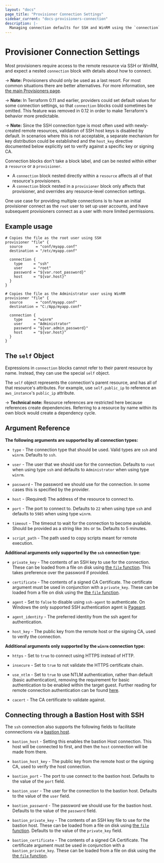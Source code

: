 ```yaml
---
layout: "docs"
page_title: "Provisioner Connection Settings"
sidebar_current: "docs-provisioners-connection"
description: |-
  Managing connection defaults for SSH and WinRM using the `connection` block.
---
```


# Provisioner Connection Settings

Most provisioners require access to the remote resource via SSH or WinRM, and
expect a nested `connection` block with details about how to connect.

-> **Note:** Provisioners should only be used as a last resort. For most
common situations there are better alternatives. For more information, see
[the main Provisioners page](./).

-> **Note:** In Terraform 0.11 and earlier, providers could set default values
for some connection settings, so that `connection` blocks could sometimes be
omitted. This feature was removed in 0.12 in order to make Terraform's behavior
more predictable.

-> **Note:** Since the SSH connection type is most often used with
newly-created remote resources, validation of SSH host keys is disabled by
default. In scenarios where this is not acceptable, a separate mechanism for
key distribution could be established and the `host_key` directive documented
below explicitly set to verify against a specific key or signing CA.

Connection blocks don't take a block label, and can be nested within either a
`resource` or a `provisioner`.

- A `connection` block nested directly within a `resource` affects all of
  that resource's provisioners.
- A `connection` block nested in a `provisioner` block only affects that
  provisioner, and overrides any resource-level connection settings.

One use case for providing multiple connections is to have an initial
provisioner connect as the `root` user to set up user accounts, and have
subsequent provisioners connect as a user with more limited permissions.

## Example usage

```hcl
# Copies the file as the root user using SSH
provisioner "file" {
  source      = "conf/myapp.conf"
  destination = "/etc/myapp.conf"

  connection {
    type     = "ssh"
    user     = "root"
    password = "${var.root_password}"
    host     = "${var.host}"
  }
}

# Copies the file as the Administrator user using WinRM
provisioner "file" {
  source      = "conf/myapp.conf"
  destination = "C:/App/myapp.conf"

  connection {
    type     = "winrm"
    user     = "Administrator"
    password = "${var.admin_password}"
    host     = "${var.host}"
  }
}
```

## The `self` Object

Expressions in `connection` blocks cannot refer to their parent resource by
name. Instead, they can use the special `self` object.

The `self` object represents the connection's parent resource, and has all of
that resource's attributes. For example, use `self.public_ip` to reference an
`aws_instance`'s `public_ip` attribute.

-> **Technical note:** Resource references are restricted here because
references create dependencies. Referring to a resource by name within its own
block would create a dependency cycle.

## Argument Reference

**The following arguments are supported by all connection types:**

* `type` - The connection type that should be used. Valid types are `ssh` and `winrm`.
           Defaults to `ssh`.

* `user` - The user that we should use for the connection.
           Defaults to `root` when using type `ssh` and defaults to `Administrator` when using type `winrm`.

* `password` - The password we should use for the connection. In some cases this is
  specified by the provider.

* `host` - (Required) The address of the resource to connect to.

* `port` - The port to connect to.
           Defaults to `22` when using type `ssh` and defaults to `5985` when using type `winrm`.

* `timeout` - The timeout to wait for the connection to become available. Should be provided as a string like `30s` or `5m`.
              Defaults to 5 minutes.

* `script_path` - The path used to copy scripts meant for remote execution.

**Additional arguments only supported by the `ssh` connection type:**

* `private_key` - The contents of an SSH key to use for the connection. These can
  be loaded from a file on disk using
  [the `file` function](/docs/configuration/functions/file.html). This takes
  preference over the password if provided.

* `certificate` - The contents of a signed CA Certificate. The certificate argument must be
  used in conjunction with a `private_key`. These can
  be loaded from a file on disk using the [the `file` function](/docs/configuration/functions/file.html).

* `agent` - Set to `false` to disable using `ssh-agent` to authenticate. On Windows the
  only supported SSH authentication agent is
  [Pageant](http://the.earth.li/~sgtatham/putty/0.66/htmldoc/Chapter9.html#pageant).

* `agent_identity` - The preferred identity from the ssh agent for authentication.

* `host_key` - The public key from the remote host or the signing CA, used to
  verify the connection.

**Additional arguments only supported by the `winrm` connection type:**

* `https` - Set to `true` to connect using HTTPS instead of HTTP.

* `insecure` - Set to `true` to not validate the HTTPS certificate chain.

* `use_ntlm` - Set to `true` to use NTLM authentication, rather than default (basic authentication), removing the requirement for basic authentication to be enabled within the target guest. Further reading for remote connection authentication can be found [here](https://msdn.microsoft.com/en-us/library/aa384295(v=vs.85).aspx).

* `cacert` - The CA certificate to validate against.

<a id="bastion"></a>

## Connecting through a Bastion Host with SSH

The `ssh` connection also supports the following fields to facilitate connnections via a
[bastion host](https://en.wikipedia.org/wiki/Bastion_host).

* `bastion_host` - Setting this enables the bastion Host connection. This host
  will be connected to first, and then the `host` connection will be made from there.

* `bastion_host_key` - The public key from the remote host or the signing CA,
  used to verify the host connection.

* `bastion_port` - The port to use connect to the bastion host. Defaults to the
  value of the `port` field.

* `bastion_user` - The user for the connection to the bastion host. Defaults to
  the value of the `user` field.

* `bastion_password` - The password we should use for the bastion host.
  Defaults to the value of the `password` field.

* `bastion_private_key` - The contents of an SSH key file to use for the bastion
  host. These can be loaded from a file on disk using
  [the `file` function](/docs/configuration/functions/file.html).
  Defaults to the value of the `private_key` field.

* `bastion_certificate` - The contents of a signed CA Certificate. The certificate argument
  must be used in conjunction with a `bastion_private_key`. These can be loaded from
  a file on disk using the [the `file` function](/docs/configuration/functions/file.html).